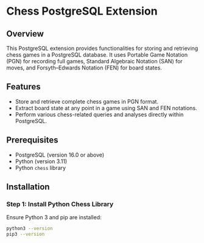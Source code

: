 # Chess PostgreSQL Extension

## Overview
This PostgreSQL extension provides functionalities for storing and retrieving chess games in a PostgreSQL database. It uses Portable Game Notation (PGN) for recording full games, Standard Algebraic Notation (SAN) for moves, and Forsyth–Edwards Notation (FEN) for board states.

## Features
- Store and retrieve complete chess games in PGN format.
- Extract board state at any point in a game using SAN and FEN notations.
- Perform various chess-related queries and analyses directly within PostgreSQL.

## Prerequisites
- PostgreSQL (version 16.0 or above)
- Python (version 3.11)
- Python `chess` library

## Installation

### Step 1: Install Python Chess Library
Ensure Python 3 and pip are installed:
```bash
python3 --version
pip3 --version

